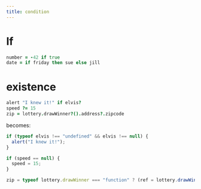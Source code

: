 ```yaml
---
title: condition
---
```


If
===

```coffee
number = -42 if true
date = if friday then sue else jill
```

existence
=========

```coffee
alert "I knew it!" if elvis?
speed ?= 15
zip = lottery.drawWinner?().address?.zipcode
```

becomes:

```js
if (typeof elvis !== "undefined" && elvis !== null) {
  alert("I knew it!");
}

if (speed == null) {
  speed = 15;
}

zip = typeof lottery.drawWinner === "function" ? (ref = lottery.drawWinner().address) != null ? ref.zipcode : void 0 : void 0;
```
